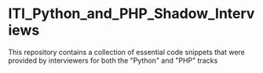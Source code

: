 # ITI_Python_and_PHP_Shadow_Interviews
This repository contains a collection of essential code snippets that were provided by interviewers for both the "Python" and "PHP" tracks
